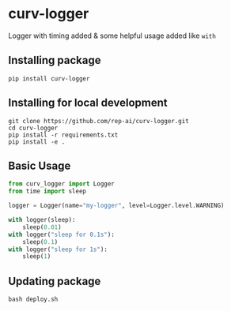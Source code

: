 # curv-logger
Logger with timing added & some helpful usage added like `with`
## Installing package
```shell script
pip install curv-logger
```

## Installing for local development
```shell script
git clone https://github.com/rep-ai/curv-logger.git
cd curv-logger
pip install -r requirements.txt
pip install -e .
```

## Basic Usage
```python
from curv_logger import Logger
from time import sleep

logger = Logger(name="my-logger", level=Logger.level.WARNING)

with logger(sleep):
    sleep(0.01)
with logger("sleep for 0.1s"):
    sleep(0.1)
with logger("sleep for 1s"):
    sleep(1)
```

## Updating package
```shell script
bash deploy.sh
```
